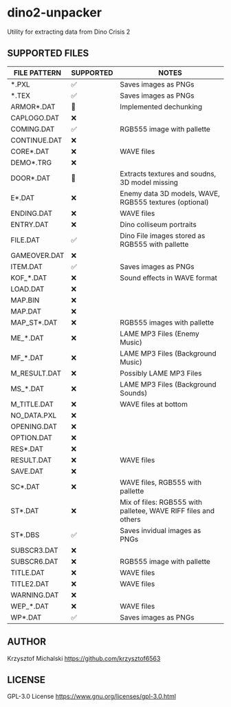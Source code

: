 # dino2-unpacker
Utility for extracting data from Dino Crisis 2


## SUPPORTED FILES

| FILE PATTERN | SUPPORTED  | NOTES                                                          |
| ------------ | ---------  | -------------------------------------------------------------- |
| *.PXL        | ✅         | Saves images as PNGs                                           |
| *.TEX        | ✅         | Saves images as PNGs                                           |
| ARMOR*.DAT   | 🔨         | Implemented dechunking                                         |
| CAPLOGO.DAT  | ❌         |                                                                |
| COMING.DAT   | ✅         | RGB555 image with pallette                                     |
| CONTINUE.DAT | ❌         |                                                                |
| CORE*.DAT    | ❌         | WAVE files                                                     |
| DEMO*.TRG    | ❌         |                                                                |
| DOOR*.DAT    | 🔨         | Extracts textures and soudns, 3D model missing                 |
| E*.DAT       | ❌         | Enemy data 3D models, WAVE, RGB555 textures (optional)         |
| ENDING.DAT   | ❌         | WAVE files                                                     |
| ENTRY.DAT    | ❌         | Dino colliseum portraits                                       |
| FILE.DAT     | ✅         | Dino File images stored as RGB555 with pallette                |
| GAMEOVER.DAT | ❌         |                                                                |
| ITEM.DAT     | ✅         | Saves images as PNGs                                           |
| KOF_*.DAT    | ❌         | Sound effects in WAVE format                                   |
| LOAD.DAT     | ❌         |                                                                |
| MAP.BIN      | ❌         |                                                                |
| MAP.DAT      | ❌         |                                                                |
| MAP_ST*.DAT  | ❌         | RGB555 images with pallette                                    |
| ME_*.DAT     | ❌         | LAME MP3 Files (Enemy Music)                                   |
| MF_*.DAT     | ❌         | LAME MP3 Files (Background Music)                              |
| M_RESULT.DAT | ❌         | Possibly LAME MP3 Files                                        |
| MS_*.DAT     | ❌         | LAME MP3 Files (Background Sounds)                             |
| M_TITLE.DAT  | ❌         | WAVE files at bottom                                           |
| NO_DATA.PXL  | ❌         |                                                                |
| OPENING.DAT  | ❌         |                                                                |
| OPTION.DAT   | ❌         |                                                                |
| RES*.DAT     | ❌         |                                                                |
| RESULT.DAT   | ❌         | WAVE files                                                     |
| SAVE.DAT     | ❌         |                                                                |
| SC*.DAT      | ❌         | WAVE files, RGB555 with pallette                               |
| ST*.DAT      | ❌         | Mix of files: RGB555 with palletee, WAVE RIFF files and others |
| ST*.DBS      | ✅         | Saves invidual images as PNGs                                  |
| SUBSCR3.DAT  | ❌         |                                                                |
| SUBSCR6.DAT  | ❌         | RGB555 image with pallette                                     |
| TITLE.DAT    | ❌         | WAVE files                                                     |
| TITLE2.DAT   | ❌         | WAVE files                                                     |
| WARNING.DAT  | ❌         |                                                                |
| WEP_*.DAT    | ❌         | WAVE files                                                     |
| WP*.DAT      | ✅         | Saves images as PNGs                                           |

## AUTHOR
Krzysztof Michalski
https://github.com/krzysztof6563

## LICENSE
GPL-3.0 License
https://www.gnu.org/licenses/gpl-3.0.html
